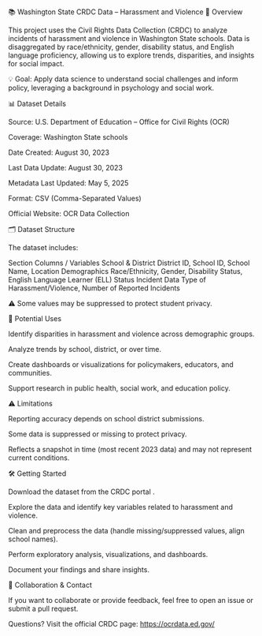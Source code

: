 📚 Washington State CRDC Data – Harassment and Violence
🔎 Overview

This project uses the Civil Rights Data Collection (CRDC) to analyze incidents of harassment and violence in Washington State schools. Data is disaggregated by race/ethnicity, gender, disability status, and English language proficiency, allowing us to explore trends, disparities, and insights for social impact.

💡 Goal: Apply data science to understand social challenges and inform policy, leveraging a background in psychology and social work.

📊 Dataset Details

Source: U.S. Department of Education – Office for Civil Rights (OCR)

Coverage: Washington State schools

Date Created: August 30, 2023

Last Data Update: August 30, 2023

Metadata Last Updated: May 5, 2025

Format: CSV (Comma-Separated Values)

Official Website: OCR Data Collection

🗂 Dataset Structure

The dataset includes:

Section	Columns / Variables
School & District	District ID, School ID, School Name, Location
Demographics	Race/Ethnicity, Gender, Disability Status, English Language Learner (ELL) Status
Incident Data	Type of Harassment/Violence, Number of Reported Incidents

⚠️ Some values may be suppressed to protect student privacy.

🚀 Potential Uses

Identify disparities in harassment and violence across demographic groups.

Analyze trends by school, district, or over time.

Create dashboards or visualizations for policymakers, educators, and communities.

Support research in public health, social work, and education policy.

⚠️ Limitations

Reporting accuracy depends on school district submissions.

Some data is suppressed or missing to protect privacy.

Reflects a snapshot in time (most recent 2023 data) and may not represent current conditions.

🛠 Getting Started

Download the dataset from the CRDC portal
.

Explore the data and identify key variables related to harassment and violence.

Clean and preprocess the data (handle missing/suppressed values, align school names).

Perform exploratory analysis, visualizations, and dashboards.

Document your findings and share insights.

🤝 Collaboration & Contact

If you want to collaborate or provide feedback, feel free to open an issue or submit a pull request.

Questions? Visit the official CRDC page: https://ocrdata.ed.gov/
